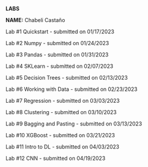 **LABS**

**NAME:** Chabeli Castaño

Lab #1 Quickstart - submitted on 01/17/2023

Lab #2 Numpy - submitted on 01/24/2023

Lab #3 Pandas - submitted on 01/31/2023

Lab #4 SKLearn - submitted on 02/07/2023

Lab #5 Decision Trees - submitted on 02/13/2023

Lab #6 Working with Data - submitted on 02/23/2023

Lab #7 Regression - submitted on 03/03/2023

Lab #8 Clustering - submitted on 03/10/2023

Lab #9 Bagging and Pasting - submitted on 03/13/2023

Lab #10 XGBoost - submitted on 03/21/2023

Lab #11 Intro to DL - submitted on 04/03/2023

Lab #12 CNN - submitted on 04/19/2023

